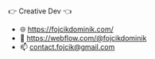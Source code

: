 👉 Creative Dev 👈

- 🌐 https://fojcikdominik.com/
- 🎉 https://webflow.com/@fojcikdominik
- 📫 contact.fojcik@gmail.com

<!---
DGFX/DGFX is a ✨ special ✨ repository because its `README.md` (this file) appears on your GitHub profile.
You can click the Preview link to take a look at your changes.
--->
